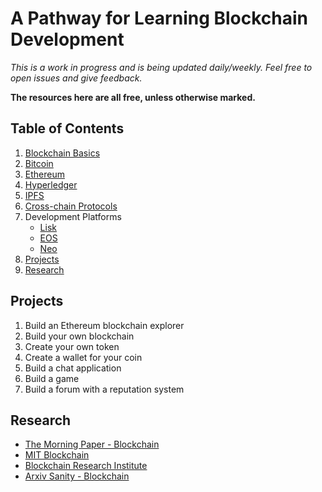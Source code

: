 # A Pathway for Learning Blockchain Development

*This is a work in progress and is being updated daily/weekly. Feel free to open issues and give feedback.*

**The resources here are all free, unless otherwise marked.**

## Table of Contents

1. [Blockchain Basics](BLOCKCHAIN_BASICS.md)
1. [Bitcoin](BITCOIN.md)
1. [Ethereum](ETHEREUM.md)
1. [Hyperledger](HYPERLEDGER.md)
1. [IPFS](IPFS.md)
1. [Cross-chain Protocols](CROSSCHAIN_PROTOCOLS.md)
1. Development Platforms
   * [Lisk](LISK.md)
   * [EOS](EOS.md)
   * [Neo](NEO.md)
1. [Projects](#projects)
1. [Research](#research)

## Projects

1. Build an Ethereum blockchain explorer
1. Build your own blockchain
1. Create your own token
1. Create a wallet for your coin
1. Build a chat application
1. Build a game
1. Build a forum with a reputation system

## Research

* [The Morning Paper - Blockchain](https://blog.acolyer.org/?s=blockchain)
* [MIT Blockchain](http://blockchain.mit.edu/)
* [Blockchain Research Institute](https://www.blockchainresearchinstitute.org/)
* [Arxiv Sanity - Blockchain](http://www.arxiv-sanity.com/search?q=blockchain)

